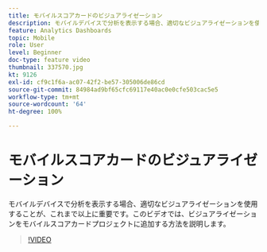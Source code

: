 ```yaml
---
title: モバイルスコアカードのビジュアライゼーション
description: モバイルデバイスで分析を表示する場合、適切なビジュアライゼーションを使用することが、これまで以上に重要です。このビデオでは、ビジュアライゼーションをモバイルスコアカードプロジェクトに追加する方法を説明します。
feature: Analytics Dashboards
topic: Mobile
role: User
level: Beginner
doc-type: feature video
thumbnail: 337570.jpg
kt: 9126
exl-id: cf9c1f6a-ac07-42f2-be57-305006de86cd
source-git-commit: 84984ad9bf65cfc69117e40ac0e0cfe503cac5e5
workflow-type: tm+mt
source-wordcount: '64'
ht-degree: 100%

---
```


# モバイルスコアカードのビジュアライゼーション

モバイルデバイスで分析を表示する場合、適切なビジュアライゼーションを使用することが、これまで以上に重要です。このビデオでは、ビジュアライゼーションをモバイルスコアカードプロジェクトに追加する方法を説明します。

>[!VIDEO](https://video.tv.adobe.com/v/337570/?quality=12&learn=on)
